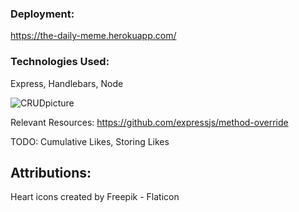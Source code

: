 ### Deployment:
https://the-daily-meme.herokuapp.com/

### Technologies Used: 
Express, Handlebars, Node

![CRUDpicture](./Repo_images/CRUDFunctionality.jpg)

Relevant Resources: https://github.com/expressjs/method-override

TODO: Cumulative Likes, Storing Likes

## Attributions:
Heart icons created by Freepik - Flaticon

